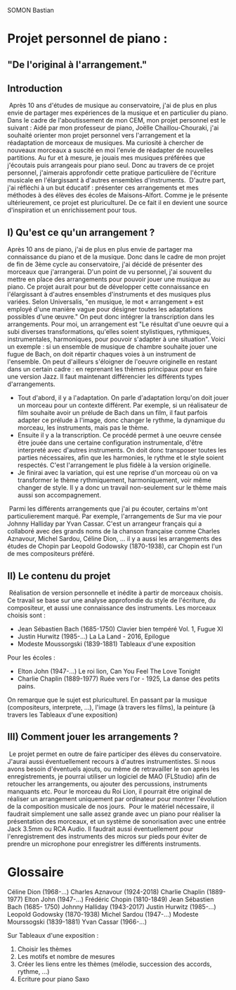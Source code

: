 SOMON Bastian
# Projet personnel de piano :

## "De l'original à l'arrangement."



## Introduction

​	Après 10 ans d'études de musique au conservatoire, j'ai de plus en plus envie de partager mes expériences de la musique et en particulier du piano. Dans le cadre de l'aboutissement de mon CEM, mon projet personnel est le suivant :
Aidé par mon professeur de piano, Joëlle Chaillou-Chouraki, j'ai souhaité orienter mon projet personnel vers l'arrangement et la réadaptation de morceaux de musiques. Ma curiosité à chercher de nouveaux morceaux a suscité en moi l'envie de réadapter de nouvelles partitions. Au fur et à mesure, je jouais mes musiques préférées que j'écoutais puis arrangeais pour piano seul. Donc au travers de ce projet personnel, j'aimerais approfondir cette pratique particulière de l'écriture musicale en l'élargissant à d'autres ensembles d'instruments.
​	D'autre part, j'ai réfléchi à un but éducatif : présenter ces arrangements et mes méthodes à des élèves des écoles de Maisons-Alfort. Comme je le présente ultérieurement, ce projet est pluriculturel. De ce fait il en devient une source d'inspiration et un enrichissement pour tous. 

## I) Qu'est ce qu'un arrangement ? 

Après 10 ans de piano, j'ai de plus en plus envie de partager ma connaissance du piano et de la musique. Donc dans le cadre de mon projet de fin de 3ème cycle au conservatoire, j'ai décidé de présenter des morceaux que j'arrangerai. D'un point de vu personnel, j'ai souvent du mettre en place des arrangements pour pouvoir jouer une musique au piano. Ce projet aurait pour but de développer cette connaissance en l'élargissant à d'autres ensembles d'instruments et des musiques plus variées.
	Selon Universalis, "en musique, le mot « arrangement » est employé d'une manière vague pour désigner toutes les adaptations possibles d'une œuvre." On peut donc intégrer la transcription dans les arrangements. 
	Pour moi, un arrangement est "Le résultat d'une oeuvre qui a subi diverses transformations, qu'elles soient stylistiques, rythmiques, instrumentales, harmoniques, pour pouvoir s'adapter à une situation".
Voici un exemple : si un ensemble de musique de chambre souhaite jouer une fugue de Bach, on doit répartir chaques voies à un instrument de l'ensemble. On peut d'ailleurs s'éloigner de l'oeuvre originelle en restant dans un certain cadre : en reprenant les thèmes principaux pour en faire une version Jazz. 
	Il faut maintenant différencier les différents types d'arrangements. 

- Tout d'abord, il y a l'adaptation. On parle d'adaptation lorqu'on doit jouer un morceau pour un contexte différent. Par exemple, si un réalisateur de film souhaite avoir un prélude de Bach dans un film, il faut parfois adapter ce prélude à l'image, donc changer le rythme, la dynamique du morceau, les instruments, mais pas le thème.
- Ensuite il y a la transcription. Ce procédé permet à une oeuvre censée être jouée dans une certaine configuration instrumentale, d'être interpreté avec d'autres instruments. On doit donc transposer toutes les parties nécessaires, afin que les harmonies, le rythme et le style soient respectés. C'est l'arrangement le plus fidèle à la version originelle.
- Je finirai avec la variation, qui est une reprise d'un morceau où on va transformer le thème rythmiquement, harmoniquement, voir même changer de style. Il y a donc un travail non-seulement sur le thème mais aussi son accompagnement.

​	Parmi les différents arrangements que j'ai pu écouter, certains m'ont particulierement marqué. Par exemple, l'arrangements de Sur ma vie pour Johnny Halliday par Yvan Cassar. C'est un arrangeur français qui a collaboré avec des grands noms de la chanson française comme Charles Aznavour, Michel Sardou, Céline Dion, ... il y a aussi les arrangements des études de Chopin par Leopold Godowsky (1870-1938), car Chopin est l'un de mes compositeurs préféré.  

## II) Le contenu du projet

​	Réalisation de version personnelle et inédite à partir de morceaux choisis. Ce travail se base sur une analyse approfondie du style de l'écriture, du compositeur, et aussi une connaissance des instruments.
​	Les morceaux choisis sont : 

- Jean Sébastien Bach (1685-1750) Clavier bien tempéré Vol. 1, Fugue XI 
- Justin Hurwitz (1985-...) La La Land - 2016, Epilogue 
- Modeste Moussorgski (1839-1881) Tableaux d'une exposition

Pour les écoles :

- Elton John (1947-...) Le roi lion, Can You Feel The Love Tonight
- Charlie Chaplin (1889-1977) Ruée vers l'or - 1925, La danse des petits pains.

On remarque que le sujet est pluriculturel. En passant par la musique (compositeurs, interprete, ...), l'image (à travers les films), la peinture (à travers les Tableaux d'une exposition)

## III) Comment jouer les arrangements ? 

​	Le projet permet en outre de faire participer des élèves du conservatoire. J'aurai aussi éventuellement recours à d'autres instrumentistes. Si nous avons besoin d'éventuels ajouts, ou même de retravailler le son après les enregistrements, je pourrai utiliser un logiciel de MAO (FLStudio) afin de retoucher les arrangements, ou ajouter des percussions, instruments manquants etc. 
Pour le morceau du Roi Lion, il pourrait être original de réaliser un arrangement uniquement par ordinateur pour montrer l'évolution de la composition musicale de nos jours.
​	Pour le matériel nécessaire, il faudrait simplement une salle assez grande avec un piano pour réaliser la présentation des morceaux, et un système de sonorisation avec une entrée Jack 3.5mm ou RCA Audio. Il faudrait aussi éventuellement pour l'enregistrement des instruments des micros sur pieds pour éviter de prendre un microphone pour enregistrer les différents instruments.

# Glossaire

Céline Dion (1968-...)
Charles Aznavour (1924-2018)
Charlie Chaplin (1889-1977)
Elton John (1947-...)
Frédéric Chopin (1810-1849)
Jean Sébastien Bach (1685- 1750)
Johnny Halliday (1943-2017)
Justin Hurwitz (1985-...)
Leopold Godowsky (1870-1938)
Michel Sardou (1947-...)
Modeste Mourssogski (1839-1881)
Yvan Cassar (1966-...)









Sur Tableaux d'une exposition :

1) Choisir les thèmes
2) Les motifs et nombre de mesures
3)  Créer les liens entre les thèmes (mélodie, succession des accords, rythme, ...)
4) Ecriture pour piano Saxo